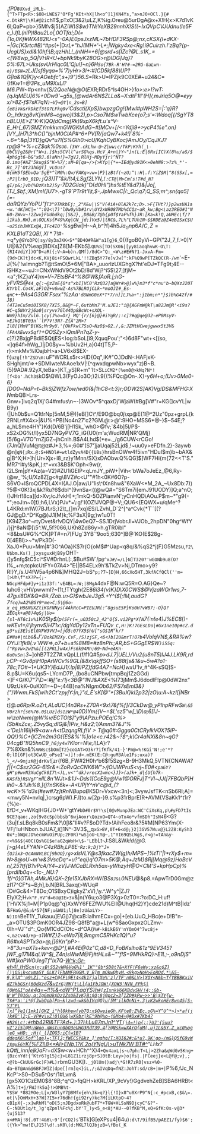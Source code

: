 ._fP0_`8UXvd_iMLb-{^T>FTp<R>:$O8<LWE$7'O*Fg'KEt+hX|lh<o^]1}KN4Ys,^a>nJ0+OCl.}{#<.DtkRY|\Ml#@2i`chT$,pTxO[3&2\uLZ,K%ig.Oreu@5urDgA@x+X!H{x>K7d1vK6l,QaP=pb>}5Mfv$j5]AZiW)*S$w}TN!YeXB29nnhX!S((~IxQVpCVJUdnu(Ie5Fc,}JfL(nlP)l8au2Lo|,0OTfa!;D(={1o,0Kf#WX482IU<s"-0A}E0psJxzML~7bHDF3RSp@;nx,cKSX{l+dKX-~|Gc[K5rtc#B)^#ps*(+|D:*rL+"hJ(MH+'\-L+;|Wgky4xe<Rg\i9Cuirzh.l'zBq?{p-UcgUS}xdl&10hf:\B;qzHhL!_(nNH=+6|@srd+s[IZc?@L.s1K,.=$<$[W8wp_5Q|VHR<U+bpNk9byK28OG>r@IDG]$Jq$}?5%:67L>*Uks(svUrHiqc0L'Qju!]~n}6H`So{7Bk-R'H?#-=2RG-GaLwn-o}/B$N=2`LJ[]sf6yqa=%'7)yHr>3I+:#]C*D5kf88\UP?G|la&1Q|K}y<AOebfc",s+)9"}56.S*=Rk>U\=IPZjk9C0XE#~u24&C={IfK*w1=@3Ps_uM9XxLI?M6.P*W~#p<nhv{S/2$QoeN@@O(E$XR;RDr5^ls4OH>}*1o>:e>I?wT:{qJqMEU]6%+0Dw9'~g5s_[@wdAr6N$ZLLa&~X:dtF1ll'(H]/,mJriq5O@=eyyx/>8Z-f$?sK?qN`)~V}=@Y|n_2s=B]{e8iVk&rkDkEf3tO7LFkq0v`'Cdscti(XpS}bwpzgOg!{Mwl#pWH2S=|:'q}R?O;_h9rzg8vK|mM8~cgwo}I3&2),p>Cso7M$wTwbKce{o7;s'=:Wdoq[{/SgYT8nBLU}E>Z"K-K\QQ(dCmg[Rk)9xpX6kft.u's^V-E_Hr{_67)SMZYmkkvmGWGKtAdG~#[MCv+[/<=Ydji9+>ycP4%e".on}[VY_[H7\3*hC{)"bjnM0ClAP#^6+PV[R/|aQw7+k4!]`8%--.6=^.&p|3YD}gQv*u7I(S%GIh0>icU/KqhCyBKoc}AmJOy/CqJKJ?rp@9^+%+cZ$ak%0s`UG.(3Wr.ckLhw-@~Z|ww;c/TkP:KYh(_\-@bCU]g2&@r("W>i.]$hs5CVll^arSG%qs.HcV_A+n|}Y~"]n(L:E|6Rx[IC)X(8%u/aS/$4ph$gt6~b&"xDJ.6)aNn!}=7gVJ,RlHj~MDyYjr)^NT?D.imo{#AZ'5kug$S"K~%7/;sM~B[qa~/>{>Kfp|{*=~IEd@yd91K<=0ehN9:>?z%_*'-Rc_7]'Ot23hG@T]_vLOus?G{mH5f$EbvQa'5gE*^lM0%:Qw/FAKq>vw=|P}|zBtf(~zU;^\:H|.f;YiZ$M|^8(SSx[,=;PJ|lrbO_01D;j`Q3)]T"&k/!t4;LSgf2LYN,`[:CT@|M>Cm(s!T#d_N?gI/p&;}vb(%DzKsb2)5y`-7D2GiIak)*"D(*d0HI")hs%tEY&d7}&|J$o[%{}:f32b:)dHVGU>:\)W0-*`g0-R`?<PKfb&{XG^;~`6yQT"r|h{~'6b`M{ES"5cXBbE:9Z<2"[hYx/UnaC'[s'?agG}p>oP`L}&eO6,S-3sqq+DxO>s1}PP"{]Hv]a}kn`[j|wsZ7=g)J)o5G%S#wCZ&.%)ST6`YU]^d#5(a^DiNMyct_A6-K~:D5asrx9@GN\H#O^/Kilz#vFgHa$,(TJ_$bf.;XM]mI(]U7>.-gT9`PTr9t'l\t,$-,JpMwxC|/:_Qc\q7;Q_SS;m^;sn{qa5]{=-daRQYz/YoPU"f`T3"9TMkbEj;_2"K&u|\S"V(4iA+0lA2k7c;D>.>F{THt?)}p2wsUA1a~w.'4K[WC|='^:01<\7)'l0w0yVb#1rv\UY2xWR08TMb%CCQz~aR_kw;Bg<\az3REO#1"N60-ZWvx~!2Zwv}FUdhdkq;[S&J},,DB&B/7@b{p0f$YaF%fh}JR:[Ka<k!Q,aUHEc\f/?i1kab,RW},m\OQLKs{P49%Xq|GN_jd;]Vx5)|tRC&,7L%"LTUh1N~$$RDEz@Z4eBISxC$U~u25ihJWKEx@A,IFc4IO'`%sgB*w[H-~A,b^?f)4h$5Ja_Gnp6A/C,Z=KXLB1dT2QB/,XI*7!$#-=q*y`@GYo3PQ|sy/8y3aJKK+S*^BD4O#R&W"a1[g}6`_0{(fgoB0yVi~GP("2J_7_f.>0]YU@&2{V%eap]BDKs]Z8[M-EKbS].`QU%S[TO(SX06|[yy8iaoqhvwK-O\T:{RI4VdiY])O^D<aR({;V~A=b)n.QMf)/8dC>^Q:_<W\z#E#N?1-JxvA-Fm={9d>CK]t}dc<K,KVj8i+FSQwrLkL'!!ZBq5Y?7e]vJw[^:kF%Q9wP[TZkQC(R-/wn`'~E-J{%('!wlmngb?T@tSmO\5*6M|"BA>_uuorlzUXGhgX?ht'eDJ=TFg9t;4E--iSHKz~~uJ:=CNxWNdV9Ot2bD/8d'Wj?^i5$\27;]fjM~<a\";1KZ}aY*4}*m=V~7EtsBF4^%8@W&fAoR.|;hG-yFVRS<NkM9YSfpcS>@`44_q{:~@zZoE{O*s^xbI]VC0'RzQ32]a@Wr#>@]w%}m3*f"c*nu'b~bQXzJ20TKYrbl.Co4K,aF)OZ+v6wwZ-As%7BLROjCLk~*moOJI#_Es-qnC`+-9As*4G3GR'Fsex"%zAa`'d8NmG0eX*T*7/n]]LJ%a+":j1bm;n*"}$)b%G42f/#J8)(4T2eCu5mi0I5K8/7XI5,8&@*~F,6utbMn7'M.uJE1:"i@{AGFmW@kT\a82Jm@R'<i9s?#C~q5NVr2j6a0|sryvv7Gl44Qp8BcWc+sXOL-Wm9}hIm/Zul6.\cy(J%o=Or}_MQ'{r/[6}@}#iYgR/;:c]?#q@qe@32-eP8MsyV->EJkQtBT03n``lP?V!3N?-Z{A"2M>?Il8[[MmV^B(K&;Mr9yU.'{OkFkwl7SsO~NzO$>O2./,&:JZMtHCwejgwwx5t3V&(FA4XEwvx5qf?`+OOSZy>iQmIPn?qZ-y-c*]?)2BxjgPBdiE$QtjES<)og:bSoL[i9;XquqPou';"<)6d8F"wt+<[(so,<]q64f>hWg_)|jD0$y=~%bUv2H,a}04t]T5,P-r}>mkMv%lOajbH>a>LV6x8$EX-f`{uzg[!h"Z$D\m:`uF"WCRLs5r<>\lD{Oq",iK#"O.)DdN-:HAFjxK-SHghjmt/=>+SDMIwteM:Aoe1xV|!\{^qwxdqpwNb>wyx"z)B~B.(5)9AD#.92yX,teBa>}KT_yS]R+m"'It>S`LiCM2*(%em0@>kNq?N*![f<Do'.hCh3$`kO$\QWL3(FyOJo3O;}2i.9{(%FQc@On-.X}-y*6H+o;(Uv>0Me0-6}[DO0~NdP=t~BkSjZWfz7ow/wd0(&|1hC8<t:3}r;ODW2S]AK)Vg!DS&MFHG:XNm*bQB>Lrs-Gnw+]ivq2q1Xj'G4#mfus\n~-)3WOv*5^qaxDj'WjaW(#Bg[V#"r=KG(\]cvYL|wB9y){|Uh0b$u=Q1t!rNp]5nM,5@)]eB[]C\^/E9O@bq0j\xp@E{1@^2Uz"0pz+grpL{k2RNLr#X4x>|&U%=PB(No4n27'c2?GM.@:>@':9HO+MSS6*@-}$~54E;?a_hL$me4HY'}Kd{D/6B'j[H1Sk_`whG>@fv;`&4b]5I/P$-xS2xDG%t/I}yx5D7NGyPV7G_iG{U0(m'a;WudRM|NR'QMj}[5/6g=V7O"rnZjGZ~jhCnlh.B$A4Lhd$(*e=._/g6CUW<rCGo!(7JnQ|VuM@t@z#J*3,%=;60#'(S7']jaUqaj52Ljd$,!~uu0y>eFDfn.2}-3aywb@n]`qN{;Rx.@:S+HNDl#=wtldZyvA4D{{U8s}`hrsBnOWw4f5ivn"HDuI$m}b~bAX&g|B^X;H>]h|Ur+Xjx+l8_rz}y1Mnn/SX}xDAObw.Q%QG\]$]WF7Hi{m{72<<T'S."MR7^l#y!&pK,):t^=vx3&B$K'Oph<9w{r,(2LSm|pY*Az(a=V2}#ZU1iGEIP<qLmJY_piW+|Vih<'bWa7oJeEz_@6,Ry-(@w_'%;U/Xz8Z[g<#g\8VZ#c<U""#1h<0K#6O?p-S6VO+l$roQCPDL4X=I{AJ.O|aw/U'1is\^lXn8hw&"6XaW<*M_2A_~Ux8Db:7))?5@<0K!3xj&k?Ru?6$dbI^(9vnSa<((@wQ#="S6Tm7i[emJ91UODY)]Q;a^nO;(}JHrf!8ca][d>Xv;/cJfvkH)+;1mkQ-5OZPianvN';yCnHQD\AOu.P$m~*"g9{-*";eoJ:n~0]f/;h6,LVx}PJv*=\:g!'I(OZ!JVQP@+V;;QU6<{EQWX=u/qMe^?L4KRd:m1W)7BJf.rS;}2\t_{]m7xq}ES/LZvhl_D`2^[^a^Cvk{*T``[(?GJ@gD.^D^Kg@)J.1[M}k;%F3sX|9g;)w1u0T![K94Z3o^~rtyDvet&r!vDQY|4w0eQ7~SS.1DrjVobrJl=VJOb_2hpDN"0hg^WfY/}j]^8aN@[\5^.W_5f?066,UKh8Zd86y>h.gTR0ibl"<8&bsU#G%^CK]PT#=n7[FUg`3YB`'9oo5;630^]B@`KO(E$28g-0[4EBl)>~*v/Pk3D(-XaJ0*Puu>Mm|#'3O^AOa}K$7r{O{oM$#^Uap<q8q/&%qS2*j(F}G5Mzsu,`F2\U$bm.Ks()_jxysguxHjB9`yOHT-(]y5nfg$tC5ci^SV#DrhnL[:,$Bu#SW\`/p`@^xJ#/=/L}N]T320?'wGONb9u8(O?`I%_+m;tcpkcUtFY=07A4>"E{|B54ELx9h'&TkZv>Nj,DTmo>y9?R!}Y,/s.U4fW5a4p6N&]MHQ2J=bS^`p;?7~]D}H,66cXo5HT,3kfACfQCl(''m=[>Uh\f"sX?P={;-NGcpHFdp#]y+i1z33f:'vE4BL=:W;|8MgA`4dxF@N:wQ5R=O.AG}Qe~?luhc6:;vHVpwwmI?~(1t,!TYtgh(2E8*6i34{v)K}D\X0CWS$@VjzaWOr1ws,7-47gui8DK&Q=8#./Zob.u>G)$wbJeJ3g5.+Y^($[;!M,audG?7`fcq)wA2%BGY9*me>C;5\@6o-x_eq_H9&NUXZtiKOFNNys(4AkRcC=PIEUJR(:^8gsuE5P}Ko0H?vWB7;-O}Q?2EGqk+a@8)4q&j|Uo={sl~NT6c1v%1`K0S\y$/p`(SFr(=_uO350cJ_42"Q{S.vi2Pg*X[N`7{:n!e4)J%EC8[)-wKEvI=/i'jl:ynv5)H71x:/dgYdDy12xTn=FUQ`V_C,H:)K!7GEsLDo|#Gx1ne10p#cZ.dg3*ui3E}sEl0XFW3VVJ=[jG5:07YX5$hU["sG$1R"k/?E#Na#|tLb8`&J'`/BokEM2Xy.CvF,/S)zjSF,<6<)b[2U&mrT!O7b`4VoIqVN$,&R#%w?OY:J:1fk8(.v`WW=>,o7+b=s%8M8=#z8nPh:;AR,bS+GGgER$W`)i55q:("RpVw>2wI%&[[(2PKL}w4x)Fs6k94Mn;69~Nd+eAKn-6u0vSn|`3*~]ohB7T2Z7#.vQpLL(f/f1Q#5*p>dJ.7|UEL}/Vu2{u8nT5)lJ4J.LK9R,rdj:CP-_<Gv8p\H0pArWCv%9GL(&8x\qkffSO+{s88t]s&1&u~5wA?o1-78c;TO#~1+UK3Y}EdJJ1/.lp|8)PZ_)fdG4A7=NcH}wx*U'Iv_#^4K-sSQ]S-8.p$U=K6u{qs5~LYcmD7P,,{bo8uCNPbw[tmpBqj1ZzGGd)<]F<G/K\7"7\D=:#*j["e:/1j<3B@"1NJ&AXE*<%I73jMm$J6dodlF!p@0dW2nx"U9zUkK~0uKXI1=~D~;44B}na%NI*gmOb62/FS7sEml3&}{"*/_Wwm._FkS[wih2Ct'zpyjY:|n,}"d_E'sK[@"*[3BuX}kI2p32|zO\u:A~kz$I[|NBr>t]@$.a6Rp/R.oZrt,ALdUC]4n3Rs+Z70A<9x\7&f%f]/3CkDw@\_yPIhpRFwS`W\&5V0r2h?{s6%76.0$LUz]ds1zW*@4`0D)Ym({V~=$L'sz5"w[_\D\a;6[IJ-w\zaNwm(@W%v/ECTOl$]"y9\APzu:POEq!C%>(Sb#xZce;.Z5vySq;dIGj&|)Piv_H&z2;1/Amm3?&J'%<'De)h16i|H9<aw+A<tD$zqngRLf!V>T@q0$#:Ggga0CtCRyIkVOX?5IP-QQ_!}%C+(jCZm2m3G({ES&%'%]o1e<c.r42&~?$^;k\Cr4aNXi&8n~qG?04cgB"!!Q5hnC9`_hGjy4w`?Klor=N\e;l\LA_}r?7%8Xkn&%w`Wsc$bOm[T2}coGAT>O3kr7ifKfk/41-}'Pm@=%!KGi'N!;e'*?O;lD[GF|ot3CwUD_oPseI'=)]!:d>.mEK(E:C@:guM3Ale1Fs;uxa)?l_</=9mjzK@jdrK`v![zr{f6B_FW#2H0h^b6$f5Szg<B-9H3MkQ,5VTN{CNAW*A?f|{<C$sz2GG-6lSr&+:ZoRvQcCNK6W">/jOiJWPruS<vj~E0#<`paGY?gH"p#wvN3XuCgCk0I7\<)L,v<"^dk)vrecX1wmc<}J}>(aJk+_d|{U{h7k-KASfb}R$VgF^m`IlL8n'WJt>&1J~Dds1[CcE9g@Vw1@ORFJ|T^Vl~JJ(|7FBQbP]Hih0~.&?Jh%8,]{j?nSK6k+-A<UPjY^nV'c@d_{?wcK>%"d3s(#ew#7z]tRnNBupaB*K5Dr+Vxcw<3n}<;3vywJsfTK<nSb6RI;A]=<mwy5N=nvIq|,}crsg6pW).F.I)to.w[2p-}9.s%p31rBprE)R+AVM{VSaKk1^t1r?{%)e-EfD<_v+WKqlHG{J0+W+'gtY`#bD#0r$V!\s[0@vMunpJEa:WC'CiXsKq,p\#yFD7tIs9CE?qao:,zo{9v8cSp)bbsb^6wjAoxr\QozxO=QT4~oTx4o*vfmSDh"IsN4`6<G?(3u|f.sLBq8kB0sFm&?\\0[l&"ll#v?F$oD?Td>!AihFeo8r&?5#M[NP63Ym{X-VFj'!uHNbon.bJUA7_i(]1N^-3V3$,_q`xG>GV,0T+6<d@;}2]3GV57Wuv@}L2Z8:KySh30x*;bW@cJD%ecmWuOiPUp;2F0R)*wSjoU~LY@~,1"YI69QSLWg$,r<g!=tAn&y-r<%9&${40C(Qs%G[$e!aG2qWoH<\$-'LE`bLt-J:S8L&W*k!*d*{@G.[>g)4eLFY#N>C4zRBh,LP8E-`Rz:k;DjY"J+{QJix3~QcAmNVLBCj9bOO}/g`>xlsVLY@s3f$kacZ%Te@"(uTi3tK4Sn&|twKHK7#/zb>4UR5O,qskGF[Z!zfA%[&_H+S6bw-ooX%$W(g)h/MPS~]%tT!'|)*rXy$+m=N>8@oU~m'w&3VscDq^=u?"_eqi}q'O7m>5K@,Aq+JzM}$Rj[Mq@9z\)HoBcVn/,25?tf{B?vPcA/Y4~zV]J:MCaBLRxh5ax-yWhzyH@O<CM'S+kpHpCp)%_[prdl!b0q+<1c-_NU:?1f/^0]GTAh,4MkJ6}QK~2fe15XJbRX=W(BS`8J&\`0NEU*@&p8.=ApwTrD0Gm@zzI17^CF*s~B;h],b.N[BRL3axq(>WUq#{D#Gc&4>T8Do;O1SBxyC)igkyZ'xV),\y.^.W^y^|ZJ?EIyX2;H`vk"F.HV^d=6U@IE>3`v&|n(Y6u;o3@P3Xg>0zT0=:?o:DC_H:uf!['HVX%j1=M|P1p0q@"q}XxWY6FEZfWU%ElI@Uhq(H2}Y}cde21d)M^tB|Idz'&`FHaG/@&;&*57{NF;u&WU1;lj8e)zU&xLY>-N)IDh`BeT1Y_Tukauu]E\Gj)7@cxB:IalhmECx+go|+[eb.UuO_HBc(e+D!B"n-_a>OTU$3PGmK0OR4JZ98-Q8fB"a@+L(w*6$aoGxpxzOLZmv-0Ih=VJ\`"d^:_Qo{M1CdC(Otc~d^OA{i`%#-kBikE6Y'nYOmO4^7wc8j+<,&zCv4d/Hp~3`_1W#Z}*2~eWa7|8,9mgmC5RHKc1Q)"u?R6#xASPT*x3a>@,|]6Kn"pP>->8"3u=aXTs+kev<@D^],#A4E@0z"C,d8<D_FoBKslho&1z^9EV345?jWF_g17M&qLW^$j_Z4n)sWwM@Fj#tHLs&~""f!S=9MHkRQ}>E1L;-,o9nDjS"W#]kaPWOJegTf"Ix7Q-[W^k;Gr-eh4I_tHS`cn(n;sB\S52vW@&VoG%1'_1K^"8b*SD8t7&+XfF!F6eWy:xz&o$Z}(|\OS\k<cvma5Y_OLK?]FhAMFR@GM,V_B]m_mOkwQhyM.<9kg>NoH>EoROd.*\&5-9,k|A^'p9\Zi,"esz+C@{F\@E!4<4k1rja]Xe%'z]/TF'n0&LV>|XOY<N&b~T{YBBBKxiVdZ?kbGSr(60dXzd`7&`vIrG)NK(t\Ll{a1FbJOW!(XOW3'NVN_FPk$|{QWt&I^oA`e4g=~!!%&<oW^P1.agYS}h`#[zIxnkV66KBdvSH/!4;:&b-W'W^T@1Gu,q:IgGmUk$Dz1ZsU&IvK}B:$O;8j@pc2=3[IZQ#$Pw~>>'B|$TY{w-T$#*a:'i*@(JwaOpb[Pp~k)zwd-wk&bIVc@Q)u(5M'ilkOnNi+.3jvK2wkoHEr8wn45[S-YJ^P\[x[^Ve1(1mk1[GKZ_i"hl0khew{yb7Q;x$OweieGh.KFte8:Z%Ec,oG%=Y^U^*>]>*af(j)k#B'|2;E-VP#y\vZ!0|0U6|wX9br|kE"9h@%o~j&Mo4+@#Dx#7Kb4?#N26\c!:#`rhb42Rl&TF?Ad+.):3?H;Lu87mJn1^'fT`(j4=!|p{;;}UJ'{5uu?vZ'zi5l@M;nWoo,qWstun0bO3eUHG3RdT39,4[}@Nsk=wXArO{uM(,uj1L&5Y.Z_xc0%og|eG_wHD:_;Hj(_l]ZOG5;iC{w1B?ddegK6\5of^lqe)=;TF[J;fWECSY&kz_]'nghg/T:XOI62#:&*u?,9K'go~/m&}Q5fG9vW/$myE6Y`K{%FZl\8<=AI>ENb,1?K.2o(YNgU)>uTNk7W'BT#^](B{S2E$K9~:;|(G<2D{w?rxZdN&`NfT>hw^emB$tW~o?Tj+I}Ik`OkG<VRWxZpS.b\`.fc|5i[fEW<Sd$`[US}Jd|NDQ=`F)z,B{-8b=5m'ix~cLYJDg,c|Z$0T1'0n~k6C)"LHx?kQ#j_inn|ejk}aFr_+dX$w<w+HCh^^X)4`+Qv4axL|s~u7ph:T<Lj>2Zha&qWdGv5Kng+{BzcnYd!{'Ktr6?g15}c}>L81Z1irzj8p+S]0tB:Ley>}o|fs|.|FCeej}e<L@f@;v},;<@?b~CkUU&rGc)F)#L)r`bmGU3K[I`._j0lUm()adj\*G!R7zRO]vsz+%0-da~BT@An&@6BFJW]Z|dpe[]rm]q<}iL,/;&IVqDq=fNZ:JohT:sd/cB+|m+|`P%6,fJc_NKcP'>S0~DSu5^0s^/1#Lvm&[gx5XO1CzEM0$8^8B;^q^Q>fqQH>kKRL/XP_9cVy!}GgdvehZeB]SBA6HRBt<A%`]t+j/FWJ!k5a}!>OMB%t-Y$SW_*882MOe;L[x/W3lyY7@8Mfx{eh\3k>q?}l{!I}x8^u8XrP9^N{:c_#pcxB,c$&\=.ot|\}OmMxH+3?W[?I5>r76dh!{gi92ry)kc?M{iLKtpO~4?cB1pX{-;x]wRhMl"oD[5;nJDgdxoRk@ubF7*+TGW+HLSsN9DjcyC"&?"-C~:NDUt1q/t_)g'qZpnl%Fc%j.bY'T_)y<5_e<8j*AU-~0?fKB"M,xQ+GfK:0s-v@3*{uj513?x<#MAj!8{.0T!4&6\~9'[rCO2)s`'BTk]G[eXPsu4|64u)`:d\T/9ifB5/pAEZ1/fy)$6';({Yk>^mw!E\J15?\d!.sK0\(d:MKL7lQJbjzB=\fBo(_K`
